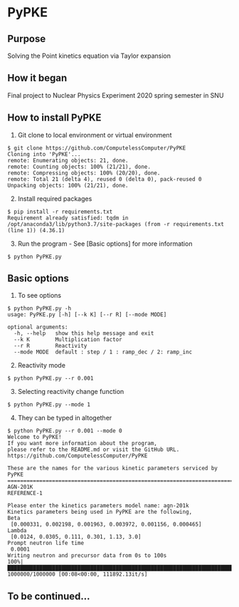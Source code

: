 # PyPKE

## Purpose
Solving the Point kinetics equation via Taylor expansion

## How it began
Final project to Nuclear Physics Experiment 2020 spring semester in SNU

## How to install PyPKE
1. Git clone to local environment or virtual environment
```
$ git clone https://github.com/ComputelessComputer/PyPKE
Cloning into 'PyPKE'...
remote: Enumerating objects: 21, done.
remote: Counting objects: 100% (21/21), done.
remote: Compressing objects: 100% (20/20), done.
remote: Total 21 (delta 4), reused 0 (delta 0), pack-reused 0
Unpacking objects: 100% (21/21), done.
```

2. Install required packages
```
$ pip install -r requirements.txt
Requirement already satisfied: tqdm in /opt/anaconda3/lib/python3.7/site-packages (from -r requirements.txt (line 1)) (4.36.1)
```

3. Run the program - See [Basic options] for more information
```
$ python PyPKE.py
```

## Basic options
1. To see options
```
$ python PyPKE.py -h
usage: PyPKE.py [-h] [--k K] [--r R] [--mode MODE]

optional arguments:
  -h, --help   show this help message and exit
  --k K        Multiplication factor
  --r R        Reactivity
  --mode MODE  default : step / 1 : ramp_dec / 2: ramp_inc
```
2. Reactivity mode
```
$ python PyPKE.py --r 0.001
```
3. Selecting reactivity change function
```
$ python PyPKE.py --mode 1
```
4. They can be typed in altogether
```
$ python PyPKE.py --r 0.001 --mode 0
Welcome to PyPKE!
If you want more information about the program,
please refer to the README.md or visit the GitHub URL.
https://github.com/ComputelessComputer/PyPKE

These are the names for the various kinetic parameters serviced by PyPKE
========================================================================
AGN-201K
REFERENCE-1

Please enter the kinetics parameters model name: agn-201k
Kinetics parameters being used in PyPKE are the following,
Beta
 [0.000331, 0.002198, 0.001963, 0.003972, 0.001156, 0.000465] 
Lambda
 [0.0124, 0.0305, 0.111, 0.301, 1.13, 3.0] 
Prompt neutron life time
 0.0001
Writing neutron and precursor data from 0s to 100s
100%|███████████████████████████████████████████████████████████████████████████████| 1000000/1000000 [00:08<00:00, 111892.13it/s]
```
## To be continued...
